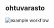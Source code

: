 ## ohtuvarasto

![example workflow](https://github.com/mluukkai/ohtuvarasto2024/actions/workflows/main.yml/badge.svg)
